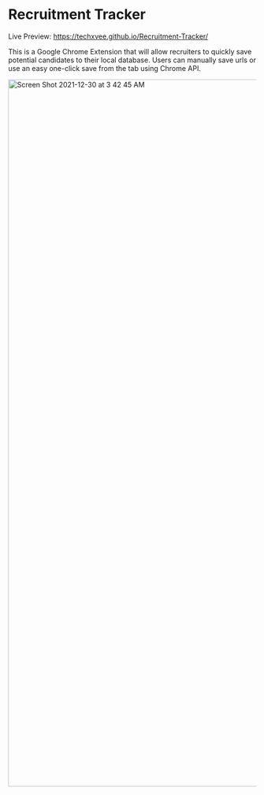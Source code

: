 # Recruitment Tracker

Live Preview: https://techxvee.github.io/Recruitment-Tracker/

This is a Google Chrome Extension that will allow recruiters to quickly save potential candidates to their local database. Users can manually save urls or use an easy one-click save from the tab using Chrome API. 

<img width="1436" alt="Screen Shot 2021-12-30 at 3 42 45 AM" src="https://user-images.githubusercontent.com/86351806/147735782-8a1f97ab-3dd5-4b3b-9841-4930a8ff5f24.png">

